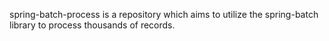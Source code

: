 spring-batch-process is a repository which aims to utilize the spring-batch library to process thousands of records.